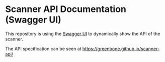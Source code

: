 # Scanner API Documentation (Swagger UI)

This repository is using the [Swagger UI](https://github.com/swagger-api/swagger-ui) to dynamically show the API of the scanner.

The API specification can be seen at https://greenbone.github.io/scanner-api/
